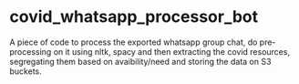 # covid_whatsapp_processor_bot
A piece of code to process the exported whatsapp group chat, do pre-processing on it using nltk, spacy and then extracting the covid resources, segregating them based on avaibility/need and storing the data on S3 buckets.
